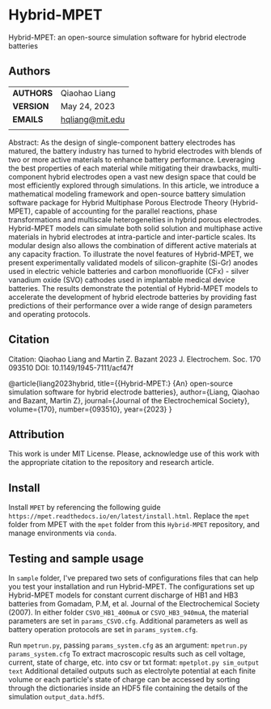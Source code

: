 # Hybrid-MPET

Hybrid-MPET: an open-source simulation software for hybrid electrode batteries


## Authors
||                    |
| ------------- | ------------------------------ |
| **AUTHORS**      | Qiaohao Liang     |
| **VERSION**      | May 24, 2023     |
| **EMAILS**      | hqliang@mit.edu |
||                    |


Abstract:
As the design of single-component battery electrodes has matured, the battery industry has turned to hybrid electrodes with blends of two or more active materials to enhance battery performance. Leveraging the best properties of each material while mitigating their drawbacks, multi-component hybrid electrodes open a vast new design space that could be most efficiently explored through simulations. In this article, we introduce a mathematical modeling framework and open-source battery simulation software package for Hybrid Multiphase Porous Electrode Theory (Hybrid-MPET), capable of accounting for the parallel reactions, phase transformations and multiscale heterogeneities in hybrid porous electrodes.  Hybrid-MPET models can simulate both solid solution and multiphase active materials in hybrid electrodes at intra-particle and inter-particle scales. Its modular design also allows the combination of different active materials at any capacity fraction. To illustrate the novel features of Hybrid-MPET, we present experimentally validated models of silicon-graphite (Si-Gr) anodes used in electric vehicle batteries and carbon monofluoride (CFx) - silver vanadium oxide (SVO) cathodes used in implantable medical device batteries. The results demonstrate the potential of Hybrid-MPET models to accelerate the development of hybrid electrode batteries by providing fast predictions of their performance over a wide range of design parameters and operating protocols.

## Citation 

Citation: Qiaohao Liang and Martin Z. Bazant 2023 J. Electrochem. Soc. 170 093510
DOI: 10.1149/1945-7111/acf47f

@article{liang2023hybrid,
  title={{Hybrid-MPET:} {An} open-source simulation software for hybrid electrode batteries},
  author={Liang, Qiaohao and Bazant, Martin Z},
  journal={Journal of the Electrochemical Society},
  volume={170},
  number={093510},
  year={2023}
}


## Attribution
This work is under MIT License. Please, acknowledge use of this work with the appropriate citation to the repository and research article.

## Install
Install `MPET` by referencing the following guide `https://mpet.readthedocs.io/en/latest/install.html`. Replace the `mpet` folder from MPET with the `mpet` folder from this `Hybrid-MPET` repository, and manage environments via `conda`.

## Testing and sample usage
In `sample` folder, I've prepared two sets of configurations files that can help you test your installation and run Hybrid-MPET. The configurations set up Hybrid-MPET models for constant current discharge of HB1 and HB3 batteries from Gomadam, P.M,  et al. Journal of the Electrochemical Society (2007). In either folder `CSVO_HB1_400muA` or `CSVO_HB3_940muA`, the material parameters are set in `params_CSVO.cfg`. Additional parameters as well as battery operation protocols are set in `params_system.cfg`.

Run `mpetrun.py`, passing `params_system.cfg` as an argument: `mpetrun.py params_system.cfg`
To extract macroscopic results such as cell voltage, current, state of charge, etc. into csv or txt format: `mpetplot.py sim_output text`
Additional detailed outputs such as electrolyte potential at each finite volume or each particle's state of charge can be accessed by sorting through the dictionaries inside an HDF5 file containing the details of the simulation `output_data.hdf5`.


